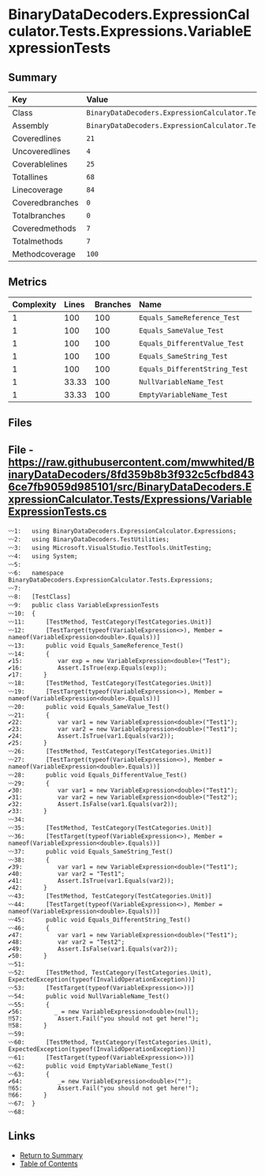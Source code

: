 ﻿# BinaryDataDecoders.ExpressionCalculator.Tests.Expressions.VariableExpressionTests

## Summary

| Key             | Value                                                                               |
| :-------------- | :---------------------------------------------------------------------------------- |
| Class           | `BinaryDataDecoders.ExpressionCalculator.Tests.Expressions.VariableExpressionTests` |
| Assembly        | `BinaryDataDecoders.ExpressionCalculator.Tests`                                     |
| Coveredlines    | `21`                                                                                |
| Uncoveredlines  | `4`                                                                                 |
| Coverablelines  | `25`                                                                                |
| Totallines      | `68`                                                                                |
| Linecoverage    | `84`                                                                                |
| Coveredbranches | `0`                                                                                 |
| Totalbranches   | `0`                                                                                 |
| Coveredmethods  | `7`                                                                                 |
| Totalmethods    | `7`                                                                                 |
| Methodcoverage  | `100`                                                                               |

## Metrics

| Complexity | Lines | Branches | Name                          |
| :--------- | :---- | :------- | :---------------------------- |
| 1          | 100   | 100      | `Equals_SameReference_Test`   |
| 1          | 100   | 100      | `Equals_SameValue_Test`       |
| 1          | 100   | 100      | `Equals_DifferentValue_Test`  |
| 1          | 100   | 100      | `Equals_SameString_Test`      |
| 1          | 100   | 100      | `Equals_DifferentString_Test` |
| 1          | 33.33 | 100      | `NullVariableName_Test`       |
| 1          | 33.33 | 100      | `EmptyVariableName_Test`      |

## Files

## File - https://raw.githubusercontent.com/mwwhited/BinaryDataDecoders/8fd359b8b3f932c5cfbd8436ce7fb9059d985101/src/BinaryDataDecoders.ExpressionCalculator.Tests/Expressions/VariableExpressionTests.cs

```CSharp
〰1:   using BinaryDataDecoders.ExpressionCalculator.Expressions;
〰2:   using BinaryDataDecoders.TestUtilities;
〰3:   using Microsoft.VisualStudio.TestTools.UnitTesting;
〰4:   using System;
〰5:   
〰6:   namespace BinaryDataDecoders.ExpressionCalculator.Tests.Expressions;
〰7:   
〰8:   [TestClass]
〰9:   public class VariableExpressionTests
〰10:  {
〰11:      [TestMethod, TestCategory(TestCategories.Unit)]
〰12:      [TestTarget(typeof(VariableExpression<>), Member = nameof(VariableExpression<double>.Equals))]
〰13:      public void Equals_SameReference_Test()
〰14:      {
✔15:          var exp = new VariableExpression<double>("Test");
✔16:          Assert.IsTrue(exp.Equals(exp));
✔17:      }
〰18:      [TestMethod, TestCategory(TestCategories.Unit)]
〰19:      [TestTarget(typeof(VariableExpression<>), Member = nameof(VariableExpression<double>.Equals))]
〰20:      public void Equals_SameValue_Test()
〰21:      {
✔22:          var var1 = new VariableExpression<double>("Test1");
✔23:          var var2 = new VariableExpression<double>("Test1");
✔24:          Assert.IsTrue(var1.Equals(var2));
✔25:      }
〰26:      [TestMethod, TestCategory(TestCategories.Unit)]
〰27:      [TestTarget(typeof(VariableExpression<>), Member = nameof(VariableExpression<double>.Equals))]
〰28:      public void Equals_DifferentValue_Test()
〰29:      {
✔30:          var var1 = new VariableExpression<double>("Test1");
✔31:          var var2 = new VariableExpression<double>("Test2");
✔32:          Assert.IsFalse(var1.Equals(var2));
✔33:      }
〰34:  
〰35:      [TestMethod, TestCategory(TestCategories.Unit)]
〰36:      [TestTarget(typeof(VariableExpression<>), Member = nameof(VariableExpression<double>.Equals))]
〰37:      public void Equals_SameString_Test()
〰38:      {
✔39:          var var1 = new VariableExpression<double>("Test1");
✔40:          var var2 = "Test1";
✔41:          Assert.IsTrue(var1.Equals(var2));
✔42:      }
〰43:      [TestMethod, TestCategory(TestCategories.Unit)]
〰44:      [TestTarget(typeof(VariableExpression<>), Member = nameof(VariableExpression<double>.Equals))]
〰45:      public void Equals_DifferentString_Test()
〰46:      {
✔47:          var var1 = new VariableExpression<double>("Test1");
✔48:          var var2 = "Test2";
✔49:          Assert.IsFalse(var1.Equals(var2));
✔50:      }
〰51:  
〰52:      [TestMethod, TestCategory(TestCategories.Unit), ExpectedException(typeof(InvalidOperationException))]
〰53:      [TestTarget(typeof(VariableExpression<>))]
〰54:      public void NullVariableName_Test()
〰55:      {
✔56:         _ = new VariableExpression<double>(null);
‼57:          Assert.Fail("you should not get here!");
‼58:      }
〰59:  
〰60:      [TestMethod, TestCategory(TestCategories.Unit), ExpectedException(typeof(InvalidOperationException))]
〰61:      [TestTarget(typeof(VariableExpression<>))]
〰62:      public void EmptyVariableName_Test()
〰63:      {
✔64:          _= new VariableExpression<double>("");
‼65:          Assert.Fail("you should not get here!");
‼66:      }
〰67:  }
〰68:  
```

## Links

* [Return to Summary](Summary.md)
* [Table of Contents](../TOC.md)

